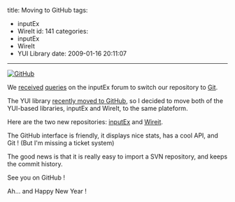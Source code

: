 title: Moving to GitHub
tags:
  - inputEx
  - WireIt
id: 141
categories:
  - inputEx
  - WireIt
  - YUI Library
date: 2009-01-16 20:11:07
---

[![GitHub](http://github.com/images/modules/header/logo.png)](http://github.com/)

We [received](http://groups.google.com/group/inputex/browse_thread/thread/7b3c7c6fe63175cb) [queries](http://groups.google.com/group/inputex/browse_thread/thread/cdde227e520b63e2#) on the inputEx forum to switch our repository to [Git](http://en.wikipedia.org/wiki/Git_(software)).

The YUI library [recently moved to GitHub](http://yuiblog.com/blog/2009/01/14/github/), so I decided to move both of the YUI-based libraries, inputEx and WireIt, to the same plateform.

Here are the two new repositories: [inputEx](http://github.com/neyric/inputex/tree/master "inputEx git repository") and [Wireit](http://github.com/neyric/wireit/tree/master "WireIt git repository").

The GitHub interface is friendly, it displays nice stats, has a cool API, and Git ! (But I'm missing a ticket system)

The good news is that it is really easy to import a SVN repository, and keeps the commit history.

See you on GitHub !

Ah... and Happy New Year !